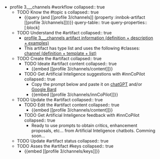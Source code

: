 
- profile 3___channels #workflow
   collapsed:: true
  - TODO Know the #topic s
    collapsed:: true
    - {{query (and [[profile 3/channels]] (property :innbok-artifact [[profile 3/channels]]))}}
      query-table:: true
      query-properties:: [:block]
  - TODO Understand the #artifact
    collapsed:: true
    - [profile 3___channels artifact information (definition + description + examples)](https://go.innbok.com/#/page/innBoK%2Fprofile-%28id%29%2Fchannels%2Finfo)
    - This artifact has type list and uses the following #classes: [channel (definition + template + list)](https://go.innbok.com/#/page/innBoK%2Fclass%2Fchannel)
  - TODO Create the #artifact
     collapsed:: true
    - TODO Ideate #artifact content
      collapsed:: true
      - {{embed [[profile 3/channels/content]]}}
    - TODO Get Artificial Inteligence suggestions with #innCoPilot
      collapsed:: true
      - Copy the prompt below and paste it on [chatGPT](https://chat.openai.com) and/or [Google Bard](https://bard.google.com/chat)
      - {{embed [[profile 3/channels/innCoPilot]]}}
  - TODO Update the #artifact
    collapsed:: true
    - TODO Edit the #artifact content
     collapsed:: true
      - {{embed [[profile 3/channels/content]]}}
    - TODO Get Artificial Inteligence feedback with #innCoPilot
      collapsed:: true
      - Ready to use prompts to obtain critics, enhancement proposals, etc... from Artificial Inteligence chatbots. Comming soon...
  - TODO Update #artifact status
    collapsed:: true
  - TODO Asses the #artifact #keys
    collapsed:: true
    - {{embed [[profile 3/channels/keys]]}}



